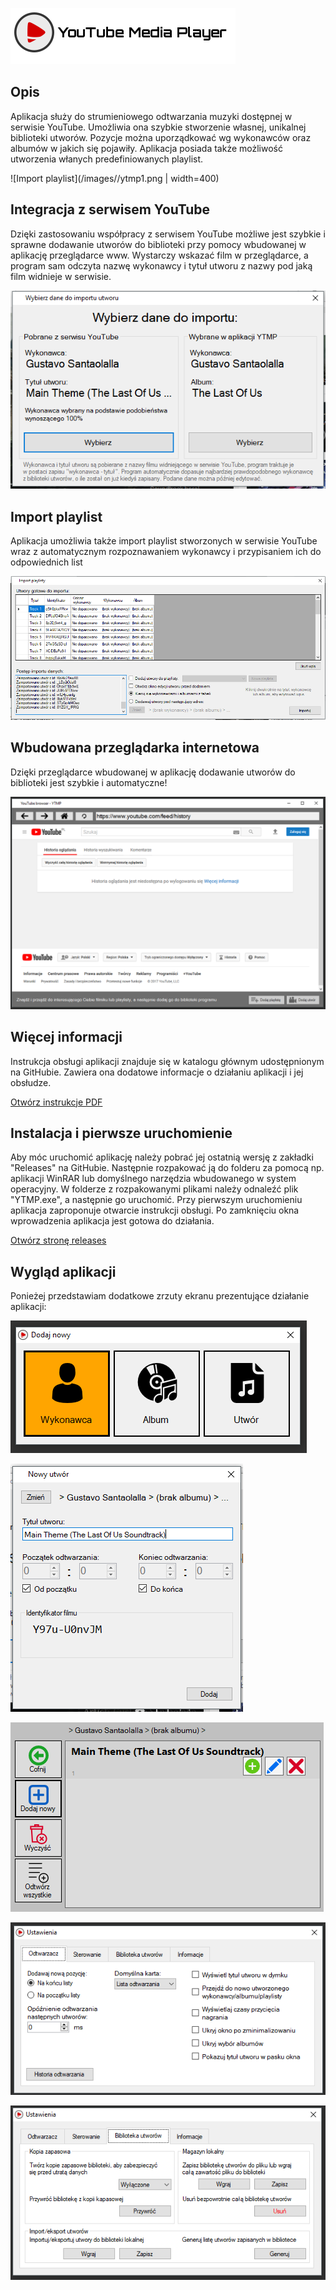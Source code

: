 ![Logo YTMP](/images/logo.png)

## Opis
Aplikacja służy do strumieniowego odtwarzania muzyki dostępnej w serwisie YouTube. Umożliwia ona szybkie stworzenie własnej, unikalnej biblioteki utworów. Pozycje można uporządkować wg wykonawców oraz albumów w jakich się pojawiły. Aplikacja posiada także możliwość utworzenia włanych predefiniowanych playlist.

![Import playlist](/images//ytmp1.png | width=400)

## Integracja z serwisem YouTube
Dzięki zastosowaniu współpracy z serwisem YouTube możliwe jest szybkie i sprawne dodawanie utworów do biblioteki przy pomocy wbudowanej w aplikację przeglądarce www. Wystarczy wskazać film w przeglądarce, a program sam odczyta nazwę wykonawcy i tytuł utworu z nazwy pod jaką film widnieje w serwisie.

![Integracja z YT](/images//ytmp3.png)

## Import playlist
Aplikacja umożliwia także import playlist stworzonych w serwisie YouTube wraz z automatycznym rozpoznawaniem wykonawcy i przypisaniem ich do odpowiednich list

![Import playlist](/images//ytmp4.png)

## Wbudowana przeglądarka internetowa
Dzięki przeglądarce wbudowanej w aplikację dodawanie utworów do biblioteki jest szybkie i automatyczne!

![Wbudowana przeglądarka WWW](/images//ytmp2.png)

## Więcej informacji
Instrukcja obsługi aplikacji znajduje się w katalogu głównym udostępnionym na GitHubie. Zawiera ona dodatowe informacje o działaniu aplikacji i jej obsłudze.

[Otwórz instrukcje PDF](https://github.com/adan2013/YTMP/blob/master/instrukcja.pdf)

## Instalacja i pierwsze uruchomienie
Aby móc uruchomić aplikację należy pobrać jej ostatnią wersję z zakładki "Releases" na GitHubie. Następnie rozpakować ją do folderu za pomocą np. aplikacji WinRAR lub domyślnego narzędzia wbudowanego w system operacyjny. W folderze z rozpakowanymi plikami należy odnaleźć plik "YTMP.exe", a następnie go uruchomić. Przy pierwszym uruchomieniu aplikacja zaproponuje otwarcie instrukcji obsługi. Po zamknięciu okna wprowadzenia aplikacja jest gotowa do działania.

[Otwórz stronę releases](https://github.com/adan2013/YTMP/releases)

## Wygląd aplikacji
Ponieżej przedstawiam dodatkowe zrzuty ekranu prezentujące działanie aplikacji:

![Dodatkowy1](/images//ytmp7.png)

![Dodatkowy2](/images//ytmp8.png)

![Dodatkowy3](/images//ytmp9.png)

![Dodatkowy4](/images//ytmp5.png)

![Dodatkowy5](/images//ytmp6.png)